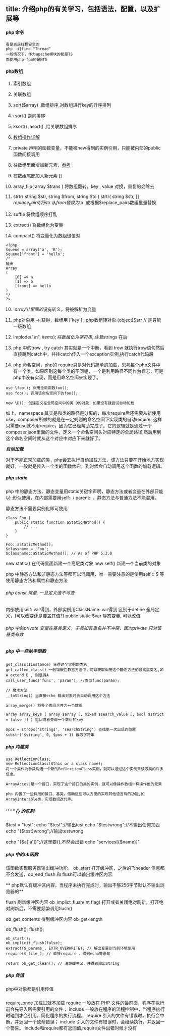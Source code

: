 title: 介绍php的有关学习，包括语法，配置，以及扩展等
----
#### php 命令
```
看是否是线程安全的
php -i|find "Thread"
一般情况下，作为apache模块的都是TS
而使用php-fpm的是NTS
```

#### php数组
1. 索引数组
2. 关联数组
3. sort($array) ,数组排序,对数组进行key的升序排列
4. rsort() 逆向排序	
5. ksort() ,asort() ,给关联数组排序
6. [数组操作详解](http://blog.163.com/inewzou@yeah/blog/static/131005870201111102947591/)

7. private 声明的函数变量，不能被new得到的实例引用，只能被内部的public函数间接调用
8. 往数组里面增加新元素，[参考](http://www.php230.com/1410670681.html)
9. 在数组尾部加入新元素 []
10. array_flip( array $trans )  将数组翻转，key , value 对换，重复的会除去
11. strtr( string $str, string $from, string $to ) 
    strtr( string $str, [] $replace_pairs ) 
    将$str 从$from 替换为$to ,或根据$replace_pairs数组批量替换
12. suffle 将数组顺序打乱
13. extract() 将数组化为变量
14. compact() 将变量化为数组键值对

```
<?php
$queue = array('a', 'B');
$queue['front'] = 'hello';
/*
输出
Array
(
    [0] => a
    [1] => b
    [front] => hello  
)
*/
?>
```

10. '$array' //里面的$没有转义，将被解析为变量

11. php对象用 -> 获得，数组用 ['key'] ; php数组转对象 (object)$arr // 是只能一级数组

12. implode("\n", $items) ;  将数组化为字符串, 注意$strings 在后

13. php 中的trow , try catch 其实就是一个中断，看到 trow 就执行trow语句然后直接跳到catch中，并往catch传入一个exception实例,执行catch代码段

14. php 命名空间，php的 require只是对代码简单的加载，思考每个php文件中有一个类，如果区别这每个类的不同呢，一个是利用路径不同作为标志，可是php中没有实现，而是用命名空间来实现了。
```
use \foo(); 调用全局函数foo();
use foo(); 调用该命名空间下的foo();

new \D(); 创建定义在全局空间中的类 D的对象，如果没有就尝试自动加载
```

如上，namespace 其实是和类的路径是分离的，每次require后还需要从新使用use，composer所做的就是在一定规则的命名空间下实现类的自动require; 这样只需要use就不用require，因为它已经帮助完成了。它的逻辑就是通过一个composer.json里面的文件，定义一个命名空间头对应特定的全局路径,然后用到这个命名空间时就从这个对应中对应下来就好了。

***自动加载***

对于不能正常加载的类，php会去执行自动加载方法，该方法只要在开始地方实现就好，一般就是传入一个类的函数给它，到时候会自动调用这个函数的加载逻辑。

##### php static

php 中的静态方法、静态变量用static关键字声明，静态方法或者变量在外部只能以::形似使用，在内部需要用self:: / parent:: ，静态方法与普通方法不能混用。

静态方法不需要实例化即可使用
```
class Foo {
    public static function aStaticMethod() {
        // ...
    }
}

Foo::aStaticMethod();
$classname = 'Foo';
$classname::aStaticMethod(); // As of PHP 5.3.0
```

new static() 在代码里面新建一个高层类对象
new self() 新建一个当前类的对象

php 中静态方法和非静态方法等都可以混调用，唯一需要注意的是使用self :: $ 等使用静态方法和属性和静态方法

###### php const 常量, 一旦定义值不可变
内部使用self::var得到，外部实例用ClassName::var得到
区别于define 全局定义，(可以改变还是覆盖其值?)
public static $var 静态变量, 可以改值

###### php 中的private 变量在基类定义，子类如有重名并不冲突，因为private 只对该基类有效

##### php 中一些助手函数

```
get_class($instance) 获得这个实例的类名
get_called_class() 一般镶嵌在静态方法中，可以获取调用这个静态方法的最高层类名,如A extend B , 则是得A
call_user_func('func', 'param'); //类似func(param);

// 魔术方法
__toString() 当直接echo 输出对象时会自动调用这个方法

array_merge() 将多个素组合并为一个数组

array array_keys ( array $array [, mixed $search_value [, bool $strict = false ]] ) 返回或者查询一个数组的key

$pos = strops('strings', 'searchString') 查找第一次出现的位置
substr('$string', 0, $pos + 1) 截取字符串
```

##### php 内建类

```
use ReflectionClass;
new ReflectionClass($this or a class name);
将一个类作为参数构造一个新的ReflectionClass实例，就可以通过这个实例来读取类的许多信息。

ArrayAccess是一个接口，实现了这个接口的类的实例，就可以像操作数组一样操作他的元素

php 内置了一些有用的接口、基类，借助这些可以方便的实现其他语言有的功能,如ArrayInterable类，实现数组迭代等。
```

##### '' "" {} 的区别

$test = "test";
echo "$test";//输出test
echo "$testwrong";//不输出任何东西
echo "{$test}wrong";//输出testwrong

echo "{$a['a']}";//这里要{},不然会出错
echo "services[{$name}]"

##### php 中的ob函数

该函数实现服务器输出缓冲功能。
ob_start 打开缓冲区，之后的飞header 信息都不会发送，ob_end_flush 和 flush可以输出缓冲区内容

** php默认有缓冲区内容，当程序未执行完成时，输出不够256字节默认不输出浏览器的**

flush 刷新缓冲区内容
ob_implict_flush(int flag) 打开或者关闭绝对刷新，打开绝对刷新后，不需要频繁调用flush()

ob_get_contents 得到缓冲区内容
ob_get-length

ob_flush();
flush();
```
ob_start();
ob_implicit_flush(false);
extract($_params_, EXTR_OVERWRITE); // 解出变量到当前环境使用
require($_file_); // 直接require ，得到echo等语句

return ob_get_clean(); // 清楚缓冲区，并得到输出string
```
##### php 传值
php中对象都是引用传值


##### 
require_once 加载过就不加载
require 一般放在 PHP 文件的最前面，程序在执行前会先导入所需要引用的文件；
include 一般放在程序的流程控制中，当程序执行时碰到才会引用，简化程序的执行流程。
require 引入的文件有错误时，执行会中断，并返回一个致命错误；
include 引入的文件有错误时，会继续执行，并返回一个警告。
include和require都有返回值,require文件出错时候才没有
